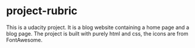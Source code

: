 # project-rubric

This is a udacity project. It is a blog website containing a home page and a blog page. The project is built with purely html and css, the icons are from FontAwesome.
